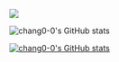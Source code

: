 
<a href="https://velog.io/@lifeisbeautiful" target="_blank"><img src="https://img.shields.io/badge/Velog-20c997?style=flat-square&logo=Vimeo&logoColor=white"/></a>

 ![chang0-0's GitHub stats](https://github-readme-stats.vercel.app/api?username=chang0-0&bg_color=30,e96443,904e95&title_color=fff&text_color=fff)

[![chang0-0's GitHub stats](https://github-readme-stats.vercel.app/api/top-langs/?username=chang0-0&bg_color=30,e96443,904e95&title_color=fff&text_color=fff&layout=compact)](https://github.com/chang0-0/github-readme-stats)
